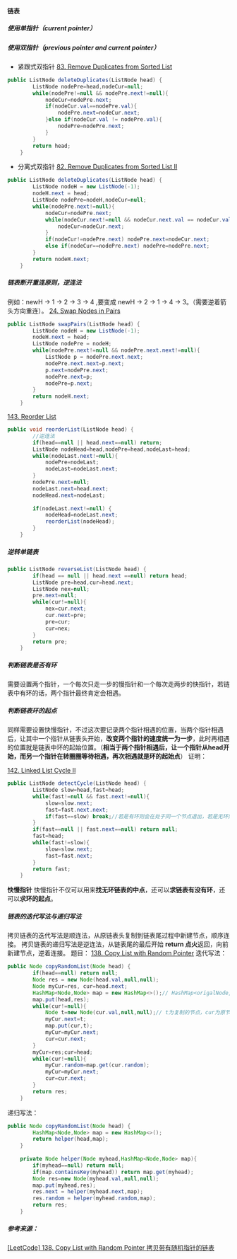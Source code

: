 #### 链表
##### 使用单指针（current pointer）
##### 使用双指针（previous pointer and current pointer）
* 紧跟式双指针
[83. Remove Duplicates from Sorted List](https://leetcode.com/problems/remove-duplicates-from-sorted-list/)
```java
public ListNode deleteDuplicates(ListNode head) {
        ListNode nodePre=head,nodeCur=null;
        while(nodePre!=null && nodePre.next!=null){
            nodeCur=nodePre.next;
            if(nodeCur.val==nodePre.val){
                nodePre.next=nodeCur.next;
            }else if(nodeCur.val != nodePre.val){
                nodePre=nodePre.next;
            }
        }
        return head;
    }
```
* 分离式双指针
[82. Remove Duplicates from Sorted List II](https://leetcode.com/problems/remove-duplicates-from-sorted-list-ii/)
```java
public ListNode deleteDuplicates(ListNode head) {
        ListNode nodeH = new ListNode(-1);
        nodeH.next = head;
        ListNode nodePre=nodeH,nodeCur=null;
        while(nodePre.next!=null){
            nodeCur=nodePre.next;
            while(nodeCur.next!=null && nodeCur.next.val == nodeCur.val){
                nodeCur=nodeCur.next;
            }
            if(nodeCur!=nodePre.next) nodePre.next=nodeCur.next;
            else if(nodeCur==nodePre.next) nodePre=nodePre.next;
        }
        return nodeH.next;
    }
```

##### 链表断开重连原则，逆连法
例如：newH -> 1 -> 2 -> 3 -> 4 ,要变成 newH -> 2 -> 1 -> 4 -> 3。（需要逆着箭头方向重连）。
[24. Swap Nodes in Pairs](https://leetcode.com/problems/swap-nodes-in-pairs/)
```java
public ListNode swapPairs(ListNode head) {
        ListNode nodeH = new ListNode(-1);
        nodeH.next = head;
        ListNode nodePre = nodeH;
        while(nodePre.next!=null && nodePre.next.next!=null){
            ListNode p = nodePre.next.next;
            nodePre.next.next=p.next;
            p.next=nodePre.next;
            nodePre.next=p;
            nodePre=p.next;
        }
        return nodeH.next;
    }
```

[143. Reorder List](https://leetcode.com/problems/reorder-list/)
```java
public void reorderList(ListNode head) {
        //逆连法
        if(head==null || head.next==null) return;
        ListNode nodeHead=head,nodePre=head,nodeLast=head;
        while(nodeLast.next!=null){
            nodePre=nodeLast;
            nodeLast=nodeLast.next;
        }
        nodePre.next=null;
        nodeLast.next=head.next;
        nodeHead.next=nodeLast;
        
        if(nodeLast.next!=null) {
            nodeHead=nodeLast.next;
            reorderList(nodeHead);
        }
    }
```
##### 逆转单链表
```java
public ListNode reverseList(ListNode head) {
        if(head == null || head.next ==null) return head;
        ListNode pre=head,cur=head.next;
        ListNode nex=null;
        pre.next=null;
        while(cur!=null){
            nex=cur.next;
            cur.next=pre;
            pre=cur;
            cur=nex;
        }
        return pre;
    }
```
##### 判断链表是否有环
需要设置两个指针，一个每次只走一步的慢指针和一个每次走两步的快指针，若链表中有环的话，两个指针最终肯定会相遇。
##### 判断链表环的起点
同样需要设置快慢指针，不过这次要记录两个指针相遇的位置，当两个指针相遇后，让其中一个指针从链表头开始，**改变两个指针的速度统一为一步**，此时再相遇的位置就是链表中环的起始位置。（**相当于两个指针相遇后，让一个指针从head开始，而另一个指针在转圈圈等待相遇，再次相遇就是环的起始点**）
证明：

[142. Linked List Cycle II](https://leetcode.com/problems/linked-list-cycle-ii/)
```java
public ListNode detectCycle(ListNode head) {
        ListNode slow=head,fast=head;
        while(fast!=null && fast.next!=null){
            slow=slow.next;
            fast=fast.next.next;
            if(fast==slow) break;//若是有环则会在处于同一个节点退出，若是无环则会在fast==null,和slow==null时退出
        }
        if(fast==null || fast.next==null) return null;
        fast=head;
        while(fast!=slow){
            slow=slow.next;
            fast=fast.next;
        }
        return fast;
    }
```
**快慢指针**
快慢指针不仅可以用来**找无环链表的中点**，还可以**求链表有没有环**，还可以**求环的起点**。

##### 链表的迭代写法与递归写法
拷贝链表的迭代写法是顺连法，从原链表头复制到链表尾过程中新建节点，顺序连接。
拷贝链表的递归写法是逆连法，从链表尾的最后开始 **return 点火**返回，向前新建节点，逆着连接。
题目：
[138. Copy List with Random Pointer](https://leetcode.com/problems/copy-list-with-random-pointer/submissions/)
迭代写法：
```java
public Node copyRandomList(Node head) {
        if(head==null) return null;
        Node res = new Node(head.val,null,null);
        Node myCur=res, cur=head.next;
        HashMap<Node,Node> map = new HashMap<>();// HashMap<origalNode,copyNode>;
        map.put(head,res);
        while(cur!=null){
            Node t=new Node(cur.val,null,null);// t为复制的节点，cur为原节点
            myCur.next=t;
            map.put(cur,t);
            myCur=myCur.next;
            cur=cur.next;
        }
        myCur=res;cur=head;
        while(cur!=null){
            myCur.random=map.get(cur.random);
            myCur=myCur.next;
            cur=cur.next;
        }
        return res;
    }
```

递归写法：
```java
public Node copyRandomList(Node head) {
        HashMap<Node,Node> map = new HashMap<>();
        return helper(head,map);
    }
    
    private Node helper(Node myhead,HashMap<Node,Node> map){
        if(myhead==null) return null;
        if(map.containsKey(myhead)) return map.get(myhead);
        Node res=new Node(myhead.val,null,null);
        map.put(myhead,res);
        res.next = helper(myhead.next,map);
        res.random = helper(myhead.random,map);
        return res;
    }
```

##### 参考来源：
[[LeetCode] 138. Copy List with Random Pointer 拷贝带有随机指针的链表](https://www.cnblogs.com/grandyang/p/4261431.html)
